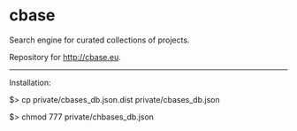 # cbase
Search engine for curated collections of projects.

Repository for http://cbase.eu.

---

Installation:

$> cp private/cbases_db.json.dist private/cbases_db.json

$> chmod 777 private/chbases_db.json